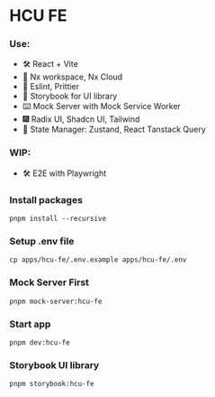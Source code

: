 # HCU FE

### Use:

- 🛠️ React + Vite
- 🧰 Nx workspace, Nx Cloud
- 🎢 Eslint, Prittier
- 🎨 Storybook for UI library
- ⌨️ Mock Server with Mock Service Worker
- 🎆 Radix UI, Shadcn UI, Tailwind
- 🎎 State Manager: Zustand, React Tanstack Query

### WIP:

- 🛠️ E2E with Playwright

### Install packages

```shell
pnpm install --recursive
```

### Setup .env file

```shell
cp apps/hcu-fe/.env.example apps/hcu-fe/.env
```

### Mock Server First

```shell
pnpm mock-server:hcu-fe
```

### Start app

```shell
pnpm dev:hcu-fe
```

### Storybook UI library

```shell
pnpm storybook:hcu-fe
```
